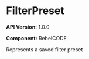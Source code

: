 # FilterPreset

**API Version:** 1.0.0

**Component:** RebelCODE

Represents a saved filter preset


